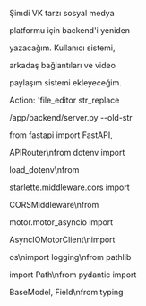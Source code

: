 Şimdi VK tarzı sosyal medya

platformu için backend'i yeniden

yazacağım. Kullanıcı sistemi,

arkadaş bağlantıları ve video

paylaşım sistemi ekleyeceğim.

Action: 'file_editor str_replace

/app/backend/server.py --old-str

from fastapi import FastAPI,

APIRouter\nfrom dotenv import

load_dotenv\nfrom

starlette.middleware.cors import

CORSMiddleware\nfrom

motor.motor_asyncio import

AsyncIOMotorClient\nimport

os\nimport logging\nfrom pathlib

import Path\nfrom pydantic import

BaseModel, Field\nfrom typing
